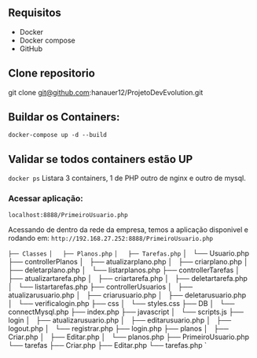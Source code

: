 
## Requisitos

* Docker
* Docker compose
* GitHub

## Clone repositorio

git clone git@github.com:hanauer12/ProjetoDevEvolution.git

## Buildar os Containers:

`docker-compose up -d --build`

## Validar se todos containers estão UP

`docker ps`
Listara 3 containers, 1 de PHP outro de nginx e outro de mysql.

### Acessar aplicação:

`localhost:8888/PrimeiroUsuario.php` 

Acessando de dentro da rede da empresa, temos a aplicação disponivel e rodando em:
`http://192.168.27.252:8888/PrimeiroUsuario.php` 

` ├── Classes `
`│   ├── Planos.php`
`│   ├── Tarefas.php`
│   └── Usuario.php
├── controllerPlanos
│   ├── atualizarplano.php
│   ├── criarplano.php
│   ├── deletarplano.php
│   └── listarplanos.php
├── controllerTarefas
│   ├── atualizartarefa.php
│   ├── criartarefa.php
│   ├── deletartarefa.php
│   └── listartarefas.php
├── controllerUsuarios
│   ├── atualizarusuario.php
│   ├── criarusuario.php
│   ├── deletarusuario.php
│   └── verificalogin.php
├── css
│   └── styles.css
├── DB
│   └── connectMysql.php
├── index.php
├── javascript
│   └── scripts.js
├── login
│   ├── atualizarusuario.php
│   ├── editarusuario.php
│   ├── logout.php
│   └── registrar.php
├── login.php
├── planos
│   ├── Criar.php
│   ├── Editar.php
│   └── planos.php
├── PrimeiroUsuario.php
└── tarefas
    ├── Criar.php
    ├── Editar.php
    └── tarefas.php
` 
